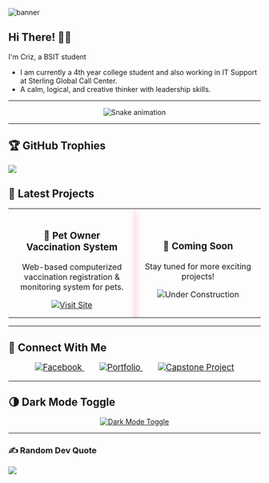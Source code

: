 
![banner](https://github.com/user-attachments/assets/5acb5424-8a32-4ee5-91c5-31e5df7424f6)

## Hi There! 👨‍💻
I'm Criz, a BSIT student  
- I am currently a 4th year college student and also working in IT Support at Sterling Global Call Center.
- A calm, logical, and creative thinker with leadership skills.
  
---

<!-- Snake Game Repo View -->

<div align="center">
  <img src="https://profile-readme-generator.com/assets/snake.svg" alt="Snake animation" />
</div>

---

## 🏆 GitHub Trophies
![](https://github-profile-trophy.vercel.app/?username=alamimran613&theme=radical&no-frame=false&no-bg=false&margin-w=4)

## 💼 Latest Projects

<table align="center">
  <tr>
    <td align="center" width="280" style="padding: 15px; margin: 10px; border-radius: 12px; box-shadow: 0 4px 15px rgba(238,9,121,0.2);">
      <h3>🐾 Pet Owner Vaccination System</h3>
      <p>Web-based computerized vaccination registration & monitoring system for pets.</p>
      <a href="https://ph.pawnec.com/" target="_blank">
        <img src="https://img.shields.io/badge/Visit%20Site-EE0979?style=for-the-badge&logo=google-chrome&logoColor=white" alt="Visit Site" />
      </a>
    </td>
    <td align="center" width="280" style="padding: 15px; margin: 10px; border-radius: 12px; box-shadow: 0 4px 15px rgba(238,9,121,0.2);">
      <h3>🚧 Coming Soon</h3>
      <p>Stay tuned for more exciting projects!</p>
      <img src="https://img.shields.io/badge/Under_Construction-AAAAAA?style=for-the-badge" alt="Under Construction" />
    </td>
  </tr>
</table>

---

## 🤝 Connect With Me

<p align="center" style="font-size:1.2em;">
  <a href="https://www.facebook.com/share/16ZZ7svWmG/" target="_blank" style="margin: 0 15px;">
    <img src="https://img.shields.io/badge/Facebook-1877F2?style=for-the-badge&logo=facebook&logoColor=white" alt="Facebook" />
  </a>
  <a href="#" style="margin: 0 15px;">
    <img src="https://img.shields.io/badge/Portfolio-111111?style=for-the-badge&logo=about.me&logoColor=white" alt="Portfolio" />
  </a>
  <a href="https://ph.pawnec.com/" target="_blank" style="margin: 0 15px;">
    <img src="https://img.shields.io/badge/Capstone_Project-111111?style=for-the-badge&logo=github&logoColor=white" alt="Capstone Project" />
  </a>
</p>

---

## 🌗 Dark Mode Toggle

<p align="center">
  <a href="https://github.com/Crizneil/Crizneil" target="_blank">
    <img src="https://img.shields.io/badge/Dark%20Mode-Enabled-000000?style=for-the-badge&logo=github&logoColor=white" alt="Dark Mode Toggle" />
  </a>
</p>

---
### ✍️ Random Dev Quote
![](https://quotes-github-readme.vercel.app/api?type=horizontal&theme=radical)


</div>
